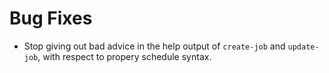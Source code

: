 # Bug Fixes

- Stop giving out bad advice in the help output of `create-job`
  and `update-job`, with respect to propery schedule syntax.
